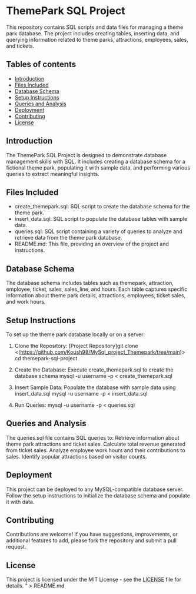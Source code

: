 
# ThemePark SQL Project

This repository contains SQL scripts and data files for managing a theme park database. The project includes creating tables, inserting data, and querying information related to theme parks, attractions, employees, sales, and tickets.

## Tables of contents

- [Introduction](#introduction)
- [Files Included](#files-included)
- [Database Schema](#database-schema)
- [Setup Instructions](#setup-instructions)
- [Queries and Analysis](#queries-and-analysis)
- [Deployment](#deployment)
- [Contributing](#contributing)
- [License](#license)

## Introduction
The ThemePark SQL Project is designed to demonstrate database management skills with SQL. It includes creating a database schema for a fictional theme park, populating it with sample data, and performing various queries to extract meaningful insights.

## Files Included

- create_themepark.sql: SQL script to create the database schema for the theme park.
- insert_data.sql: SQL script to populate the database tables with sample data.
- queries.sql: SQL script containing a variety of queries to analyze and retrieve data from the theme park database.
- README.md: This file, providing an overview of the project and instructions.

## Database Schema

The database schema includes tables such as themepark, attraction, employee, ticket, sales, sales_line, and hours. Each table captures specific information about theme park details, attractions, employees, ticket sales, and work hours.

## Setup Instructions

To set up the theme park database locally or on a server:

1. Clone the Repository:
[Project Repository]git clone <(https://github.com/Koush98/MySql_project_Themepark/tree/main)>
cd themepark-sql-project

2. Create the Database:
   Execute create_themepark.sql to create the database schema
   mysql -u username -p < create_themepark.sql
3. Insert Sample Data:
   Populate the database with sample data using insert_data.sql
   mysql -u username -p < insert_data.sql
4. Run Queries:
mysql -u username -p < queries.sql

## Queries and Analysis
The queries.sql file contains SQL queries to:
 Retrieve information about theme park attractions and ticket sales.
Calculate total revenue generated from ticket sales.
Analyze employee work hours and their contributions to sales.
Identify popular attractions based on visitor counts.

## Deployment
This project can be deployed to any MySQL-compatible database server. Follow the setup instructions to initialize the database schema and populate it with data.

## Contributing
Contributions are welcome! If you have suggestions, improvements, or additional features to add, please fork the repository and submit a pull request.
## License

This project is licensed under the MIT License - see the [LICENSE](LICENSE) file for details.
" > README.md
